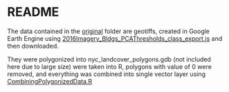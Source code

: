 # README

The data contained in the [original](/original) folder are geotiffs, created in Google Earth Engine using [2016Imagery_Bldgs_PCAThresholds_class_export.js](../../../../Workflow/GoogleEarthEngine/2016Imagery_Bldgs_PCAThresholds_class_export.js) and then downloaded.

They were polygonized into nyc_landcover_polygons.gdb (not included here due to large size) were taken into R, polygons with value of 0 were removed, and everything was combined into single vector layer using [CombiningPolygonizedData.R](../../../../Workflow/RCode/CombiningPolygonizedData.R)

